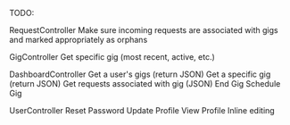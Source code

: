 TODO:

RequestController
  Make sure incoming requests are associated with gigs and marked appropriately as orphans
  
GigController
  Get specific gig (most recent, active, etc.) 
  
DashboardController
  Get a user's gigs (return JSON)
  Get a specific gig (return JSON)
  Get requests associated with gig (JSON)
  End Gig 
  Schedule Gig
  
UserController
  Reset Password
  Update Profile
  View Profile
    Inline editing 
    

  
